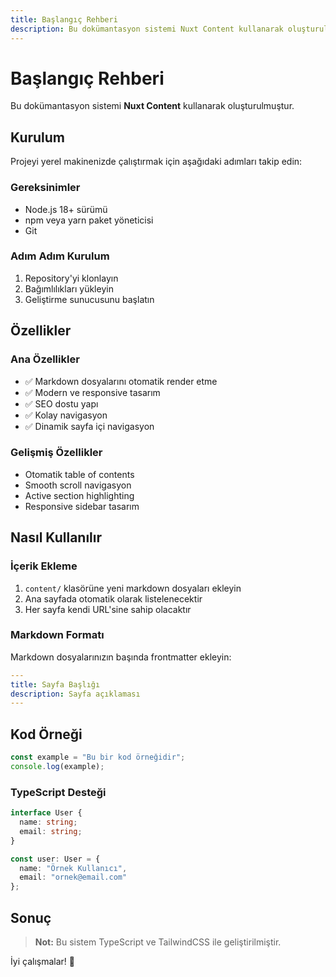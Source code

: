 ```yaml
---
title: Başlangıç Rehberi
description: Bu dokümantasyon sistemi Nuxt Content kullanarak oluşturulmuştur.
---
```


# Başlangıç Rehberi

Bu dokümantasyon sistemi **Nuxt Content** kullanarak oluşturulmuştur.

## Kurulum

Projeyi yerel makinenizde çalıştırmak için aşağıdaki adımları takip edin:

### Gereksinimler

- Node.js 18+ sürümü
- npm veya yarn paket yöneticisi
- Git

### Adım Adım Kurulum

1. Repository'yi klonlayın
2. Bağımlılıkları yükleyin
3. Geliştirme sunucusunu başlatın

## Özellikler

### Ana Özellikler

- ✅ Markdown dosyalarını otomatik render etme
- ✅ Modern ve responsive tasarım
- ✅ SEO dostu yapı
- ✅ Kolay navigasyon
- ✅ Dinamik sayfa içi navigasyon

### Gelişmiş Özellikler

- Otomatik table of contents
- Smooth scroll navigasyon
- Active section highlighting
- Responsive sidebar tasarım

## Nasıl Kullanılır

### İçerik Ekleme

1. `content/` klasörüne yeni markdown dosyaları ekleyin
2. Ana sayfada otomatik olarak listelenecektir
3. Her sayfa kendi URL'sine sahip olacaktır

### Markdown Formatı

Markdown dosyalarınızın başında frontmatter ekleyin:

```yaml
---
title: Sayfa Başlığı
description: Sayfa açıklaması
---
```

## Kod Örneği

```javascript
const example = "Bu bir kod örneğidir";
console.log(example);
```

### TypeScript Desteği

```typescript
interface User {
  name: string;
  email: string;
}

const user: User = {
  name: "Örnek Kullanıcı",
  email: "ornek@email.com"
};
```

## Sonuç

> **Not:** Bu sistem TypeScript ve TailwindCSS ile geliştirilmiştir.

İyi çalışmalar! 🚀 